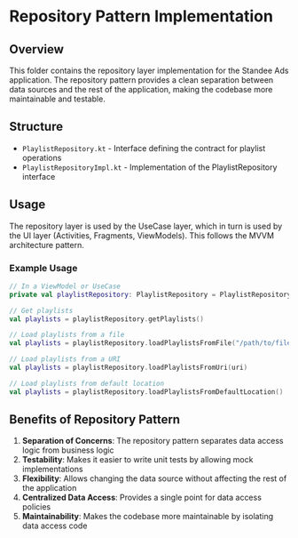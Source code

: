 # Repository Pattern Implementation

## Overview

This folder contains the repository layer implementation for the Standee Ads application. The repository pattern provides a clean separation between data sources and the rest of the application, making the codebase more maintainable and testable.

## Structure

- `PlaylistRepository.kt` - Interface defining the contract for playlist operations
- `PlaylistRepositoryImpl.kt` - Implementation of the PlaylistRepository interface

## Usage

The repository layer is used by the UseCase layer, which in turn is used by the UI layer (Activities, Fragments, ViewModels). This follows the MVVM architecture pattern.

### Example Usage

```kotlin
// In a ViewModel or UseCase
private val playlistRepository: PlaylistRepository = PlaylistRepositoryImpl(context)

// Get playlists
val playlists = playlistRepository.getPlaylists()

// Load playlists from a file
val playlists = playlistRepository.loadPlaylistsFromFile("/path/to/file.json")

// Load playlists from a URI
val playlists = playlistRepository.loadPlaylistsFromUri(uri)

// Load playlists from default location
val playlists = playlistRepository.loadPlaylistsFromDefaultLocation()
```

## Benefits of Repository Pattern

1. **Separation of Concerns**: The repository pattern separates data access logic from business logic
2. **Testability**: Makes it easier to write unit tests by allowing mock implementations
3. **Flexibility**: Allows changing the data source without affecting the rest of the application
4. **Centralized Data Access**: Provides a single point for data access policies
5. **Maintainability**: Makes the codebase more maintainable by isolating data access code
